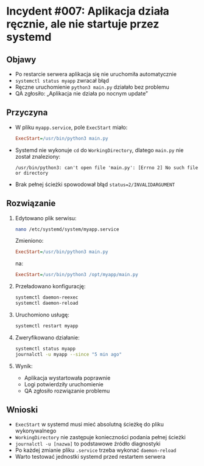 # Incydent #007: Aplikacja działa ręcznie, ale nie startuje przez systemd

## Objawy

- Po restarcie serwera aplikacja się nie uruchomiła automatycznie
- `systemctl status myapp` zwracał błąd
- Ręczne uruchomienie `python3 main.py` działało bez problemu
- QA zgłosiło: „Aplikacja nie działa po nocnym update”

## Przyczyna

- W pliku `myapp.service`, pole `ExecStart` miało:

  ```ini
  ExecStart=/usr/bin/python3 main.py
  ```

- Systemd nie wykonuje `cd` do `WorkingDirectory`, dlatego `main.py` nie został znaleziony:

  ```
  /usr/bin/python3: can't open file 'main.py': [Errno 2] No such file or directory
  ```

- Brak pełnej ścieżki spowodował błąd `status=2/INVALIDARGUMENT`

## Rozwiązanie

1. Edytowano plik serwisu:

   ```bash
   nano /etc/systemd/system/myapp.service
   ```

   Zmieniono:
   ```ini
   ExecStart=/usr/bin/python3 main.py
   ```
   na:
   ```ini
   ExecStart=/usr/bin/python3 /opt/myapp/main.py
   ```

2. Przeładowano konfigurację:

   ```bash
   systemctl daemon-reexec
   systemctl daemon-reload
   ```

3. Uruchomiono usługę:

   ```bash
   systemctl restart myapp
   ```

4. Zweryfikowano działanie:

   ```bash
   systemctl status myapp
   journalctl -u myapp --since "5 min ago"
   ```

5. Wynik:
   - Aplikacja wystartowała poprawnie
   - Logi potwierdziły uruchomienie
   - QA zgłosiło rozwiązanie problemu

## Wnioski

- `ExecStart` w systemd musi mieć absolutną ścieżkę do pliku wykonywalnego
- `WorkingDirectory` nie zastępuje konieczności podania pełnej ścieżki
- `journalctl -u [nazwa]` to podstawowe źródło diagnostyki
- Po każdej zmianie pliku `.service` trzeba wykonać `daemon-reload`
- Warto testować jednostki systemd przed restartem serwera


